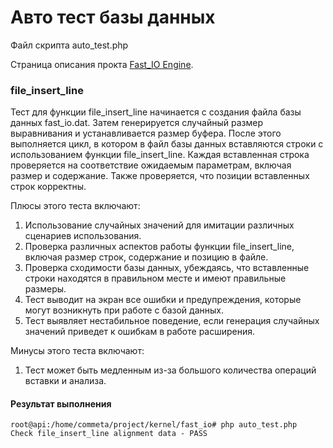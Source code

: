 # Авто тест базы данных


Файл скрипта auto_test.php

Страница описания прокта [Fast_IO Engine](https://github.com/commeta/fast_io).


### file_insert_line

Тест для функции file_insert_line начинается с создания файла базы данных fast_io.dat. Затем генерируется случайный размер выравнивания и устанавливается размер буфера. После этого выполняется цикл, в котором в файл базы данных вставляются строки с использованием функции file_insert_line. Каждая вставленная строка проверяется на соответствие ожидаемым параметрам, включая размер и содержание. Также проверяется, что позиции вставленных строк корректны.

Плюсы этого теста включают:
1. Использование случайных значений для имитации различных сценариев использования.
2. Проверка различных аспектов работы функции file_insert_line, включая размер строк, содержание и позицию в файле.
3. Проверка сходимости базы данных, убеждаясь, что вставленные строки находятся в правильном месте и имеют правильные размеры.
4. Тест выводит на экран все ошибки и предупреждения, которые могут возникнуть при работе с базой данных.
5. Тест выявляет нестабильное поведение, если генерация случайных значений приведет к ошибкам в работе расширения.


Минусы этого теста включают:
1. Тест может быть медленным из-за большого количества операций вставки и анализа.

#### Результат выполнения
```
root@api:/home/commeta/project/kernel/fast_io# php auto_test.php 
Check file_insert_line alignment data - PASS
```
